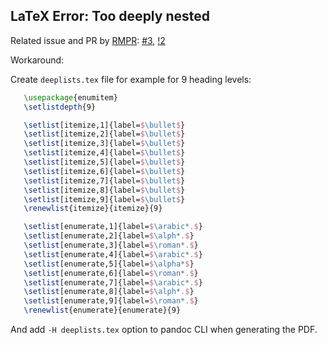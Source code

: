 ## LaTeX Error: Too deeply nested

Related issue and PR by [RMPR](https://github.com/RMPR):
[#3](https://github.com/noraj/OSCP-Exam-Report-Template-Markdown/issues/3),
[!2](https://github.com/noraj/OSCP-Exam-Report-Template-Markdown/pull/2)

Workaround:

Create `deeplists.tex` file for example for 9 heading levels:

```tex
   \usepackage{enumitem}
   \setlistdepth{9}

   \setlist[itemize,1]{label=$\bullet$}
   \setlist[itemize,2]{label=$\bullet$}
   \setlist[itemize,3]{label=$\bullet$}
   \setlist[itemize,4]{label=$\bullet$}
   \setlist[itemize,5]{label=$\bullet$}
   \setlist[itemize,6]{label=$\bullet$}
   \setlist[itemize,7]{label=$\bullet$}
   \setlist[itemize,8]{label=$\bullet$}
   \setlist[itemize,9]{label=$\bullet$}
   \renewlist{itemize}{itemize}{9}

   \setlist[enumerate,1]{label=$\arabic*.$}
   \setlist[enumerate,2]{label=$\alph*.$}
   \setlist[enumerate,3]{label=$\roman*.$}
   \setlist[enumerate,4]{label=$\arabic*.$}
   \setlist[enumerate,5]{label=$\alpha*$}
   \setlist[enumerate,6]{label=$\roman*.$}
   \setlist[enumerate,7]{label=$\arabic*.$}
   \setlist[enumerate,8]{label=$\alph*.$}
   \setlist[enumerate,9]{label=$\roman*.$}
   \renewlist{enumerate}{enumerate}{9}
```

And add `-H deeplists.tex` option to pandoc CLI when generating the PDF.

